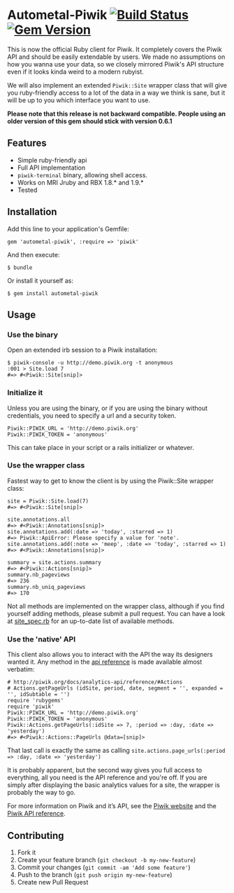 # Autometal-Piwik [![Build Status](https://travis-ci.org/piwik/piwik-ruby-api.png?branch=master)](https://travis-ci.org/piwik/piwik-ruby-api) [![Gem Version](https://badge.fury.io/rb/autometal-piwik.png)](http://badge.fury.io/rb/autometal-piwik)

This is now the official Ruby client for Piwik. It completely covers the Piwik API and should be easily extendable by users. We made no assumptions on how you wanna use your data, so we closely mirrored Piwik's API structure even if it looks kinda weird to a modern rubyist.

We will also implement an extended `Piwik::Site` wrapper class that will give you ruby-friendly access to a lot of the data in a way we think is sane, but it will be up to you which interface you want to use.

**Please note that this release is not backward compatible. People using an older version of this gem should stick with version 0.6.1**

## Features
  * Simple ruby-friendly api
  * Full API implementation
  * `piwik-terminal` binary, allowing shell access.
  * Works on MRI Jruby and RBX 1.8.* and 1.9.*
  * Tested
  
## Installation

Add this line to your application's Gemfile:

    gem 'autometal-piwik', :require => 'piwik'

And then execute:

    $ bundle

Or install it yourself as:

    $ gem install autometal-piwik

## Usage
### Use the binary
Open an extended irb session to a Piwik installation:

    $ piwik-console -u http://demo.piwik.org -t anonymous
    :001 > Site.load 7
    #=> #<Piwik::Site[snip]>

### Initialize it
Unless you are using the binary, or if you are using the binary without credentials, you need to specify a url and a security token.

    Piwik::PIWIK_URL = 'http://demo.piwik.org'
    Piwik::PIWIK_TOKEN = 'anonymous'

This can take place in your script or a rails initializer or whatever.

### Use the wrapper class
Fastest way to get to know the client is by using the Piwik::Site wrapper class:
    
    site = Piwik::Site.load(7)
    #=> #<Piwik::Site[snip]>
    
    site.annotations.all
    #=> #<Piwik::Annotations[snip]>
    site.annotations.add(:date => 'today', :starred => 1)
    #=> Piwik::ApiError: Please specify a value for 'note'.
    site.annotations.add(:note => 'meep', :date => 'today', :starred => 1)
    #=> #<Piwik::Annotations[snip]>
    
    summary = site.actions.summary
    #=> #<Piwik::Actions[snip]>
    summary.nb_pageviews
    #=> 236 
    summary.nb_uniq_pageviews
    #=> 170

Not all methods are implemented on the wrapper class, although if you find yourself adding methods, please submit a pull request.
You can have a look at [site_spec.rb](https://github.com/piwik/piwik-ruby-api/blob/master/spec/site_spec.rb) for an up-to-date list of available methods.

### Use the 'native' API
This client also allows you to interact with the API the way its designers wanted it. Any method in the [api reference](http://piwik.org/docs/analytics-api/reference/) is made available almost verbatim:

    # http://piwik.org/docs/analytics-api/reference/#Actions
    # Actions.getPageUrls (idSite, period, date, segment = '', expanded = '', idSubtable = '')
    require 'rubygems'
    require 'piwik'
    Piwik::PIWIK_URL = 'http://demo.piwik.org'
    Piwik::PIWIK_TOKEN = 'anonymous'
    Piwik::Actions.getPageUrls(:idSite => 7, :period => :day, :date => 'yesterday')
    #=> #<Piwik::Actions::PageUrls @data=[snip]>

That last call is exactly the same as calling `site.actions.page_urls(:period => :day, :date => 'yesterday')`

It is probably apparent, but the second way gives you full access to everything, all you need is the API reference and you're off. If you are simply after displaying the basic analytics values for a site, the wrapper is probably the way to go.

For more information on Piwik and it’s API, see the [Piwik website](piwik.org) and the [Piwik API reference](http://piwik.org/docs/analytics-api/reference/).

## Contributing

1. Fork it
2. Create your feature branch (`git checkout -b my-new-feature`)
3. Commit your changes (`git commit -am 'Add some feature'`)
4. Push to the branch (`git push origin my-new-feature`)
5. Create new Pull Request
